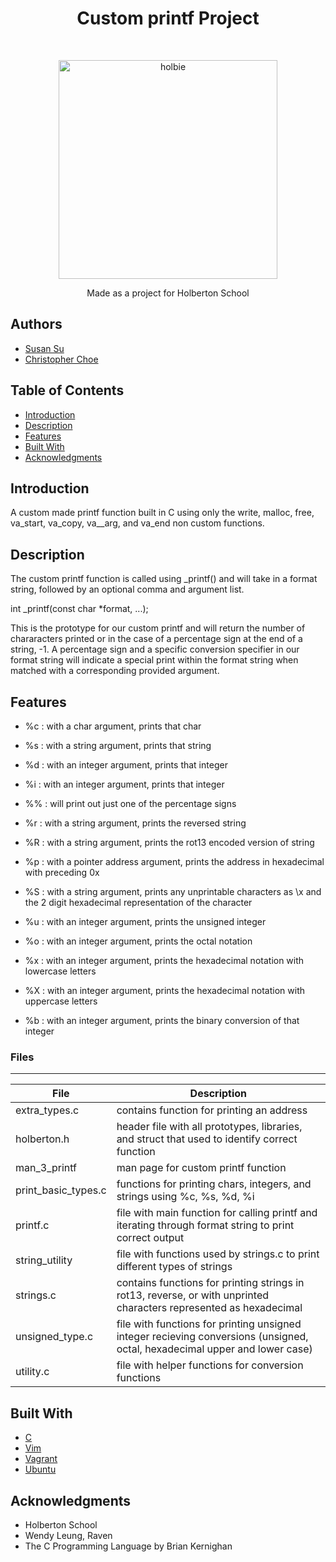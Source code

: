 
<h1 align ="center"> Custom printf Project </h1><br>
<p align="center">
	<a href="https://holbertonschool.com">
		<img alt="holbie" title="holbie" src="https://d1vki863cvir6c.cloudfront.net/uploads/topic/image/485/holberton_school.png" width="350">
	</a>
</p>
<p align="center">
Made as a project for Holberton School
</p>

## Authors

* [Susan Su](https://twitter.com/sususayshello)
* [Christopher Choe](https://twitter.com/chchchoe)

## Table of Contents

- [Introduction](#introduction)
- [Description](#description)
- [Features](#features)
- [Built With](#built-with)
- [Acknowledgments](#acknowledgments)

## Introduction

A custom made printf function built in C using only the write, malloc, free, va_start, va_copy, va__arg, and va_end non custom functions.

## Description

The custom printf function is called using \_printf() and will take in a format string, followed by an optional comma and argument list.

int \_printf(const char \*format, ...);

This is the prototype for our custom printf and will return the number of chararacters printed or in the case of a percentage sign at the end of a string, -1. A percentage sign and a specific conversion specifier in our format string will indicate a special print within the format string when matched with a corresponding provided argument.

## Features

* %c : with a char argument, prints that char

* %s : with a string argument, prints that string

* %d : with an integer argument, prints that integer

* %i : with an integer argument, prints that integer

* %% : will print out just one of the percentage signs

* %r : with a string argument, prints the reversed string

* %R : with a string argument, prints the rot13 encoded version of string

* %p : with a pointer address argument, prints the address in hexadecimal with preceding 0x

* %S : with a string argument, prints any unprintable characters as \x and the 2 digit hexadecimal representation of the character

* %u : with an integer argument, prints the unsigned integer

* %o : with an integer argument, prints the octal notation

* %x : with an integer argument, prints the hexadecimal notation with lowercase letters

* %X : with an integer argument, prints the hexadecimal notation with uppercase letters

* %b : with an integer argument, prints the binary conversion of that integer

### Files

---
File|Description
---|---
extra_types.c | contains function for printing an address
holberton.h | header file with all prototypes, libraries, and struct that used to identify correct function
man_3_printf | man page for custom printf function
print_basic_types.c | functions for printing chars, integers, and strings using %c, %s, %d, %i
printf.c | file with main function for calling printf and iterating through format string to print correct output
string_utility | file with functions used by strings.c to print different types of strings
strings.c | contains functions for printing strings in rot13, reverse, or with unprinted characters represented as hexadecimal
unsigned_type.c | file with functions for printing unsigned integer recieving conversions (unsigned, octal, hexadecimal upper and lower case)
utility.c | file with helper functions for conversion functions

## Built With

* [C](https://en.wikipedia.org/wiki/C_(programming_language))
* [Vim](https://www.vim.org/)
* [Vagrant](https://www.vagrantup.com/)
* [Ubuntu](https://www.ubuntu.com/)

## Acknowledgments

* Holberton School
* Wendy Leung, Raven
* The C Programming Language by Brian Kernighan

